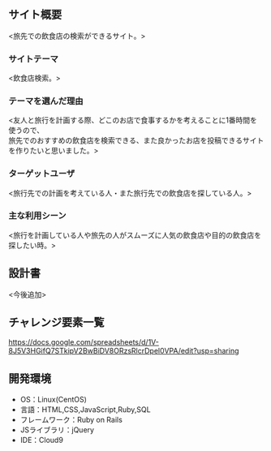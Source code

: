 # <Trip Eats>

## サイト概要
<旅先での飲食店の検索ができるサイト。>

### サイトテーマ
<飲食店検索。>

### テーマを選んだ理由
<友人と旅行を計画する際、どこのお店で食事するかを考えることに1番時間を使うので、<br>
旅先でのおすすめの飲食店を検索できる、また良かったお店を投稿できるサイトを作りたいと思いました。>

### ターゲットユーザ
<旅行先での計画を考えている人・また旅行先での飲食店を探している人。>

### 主な利用シーン
<旅行を計画している人や旅先の人がスムーズに人気の飲食店や目的の飲食店を探したい時。>

## 設計書
<今後追加>

## チャレンジ要素一覧
<https://docs.google.com/spreadsheets/d/1V-8J5V3HGifQ7STkipV2BwBiDV8ORzsRlcrDpel0VPA/edit?usp=sharing>

## 開発環境
- OS：Linux(CentOS)
- 言語：HTML,CSS,JavaScript,Ruby,SQL
- フレームワーク：Ruby on Rails
- JSライブラリ：jQuery
- IDE：Cloud9

